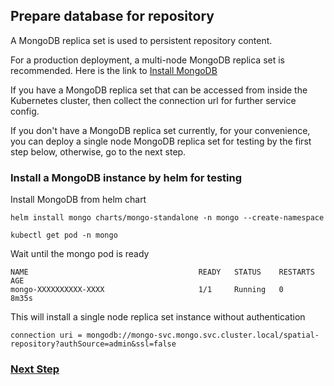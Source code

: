 ## Prepare database for repository

A MongoDB replica set is used to persistent repository content. 

For a production deployment, a multi-node MongoDB replica set is recommended. Here is the link to [Install MongoDB](https://www.mongodb.com/docs/manual/installation/)


If you have a MongoDB replica set that can be accessed from inside the Kubernetes cluster, then collect the connection url for further service config.

If you don't have a MongoDB replica set currently, for your convenience, you can deploy a single node MongoDB replica set for testing by the first step below, otherwise, go to the next step.

### Install a MongoDB instance by helm for testing

Install MongoDB from helm chart
```
helm install mongo charts/mongo-standalone -n mongo --create-namespace
```
```
kubectl get pod -n mongo
```
Wait until the mongo pod is ready
```
NAME                                      READY   STATUS    RESTARTS   AGE
mongo-XXXXXXXXXX-XXXX                     1/1     Running   0          8m35s
```
This will install a single node replica set instance without authentication
```
connection uri = mongodb://mongo-svc.mongo.svc.cluster.local/spatial-repository?authSource=admin&ssl=false
```

### [Next Step](deploy-spatial-services.md)
